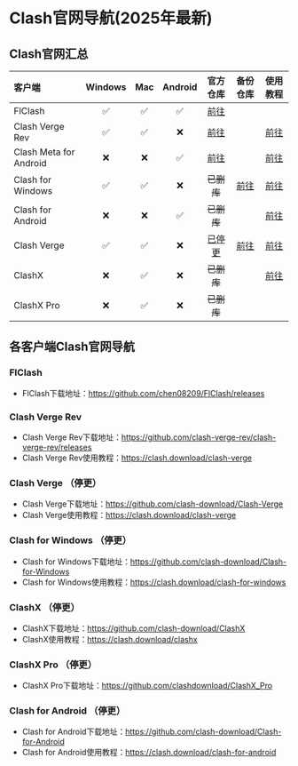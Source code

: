 # Clash官网导航(2025年最新)

## Clash官网汇总
|客户端|Windows|Mac|Android|官方仓库|备份仓库|使用教程|
|:--- |:---:|:---:|:---:|:---:|:---:|:---:| 
| FlClash |✅|✅|✅|[前往](https://github.com/chen08209/FlClash/releases)|||
| Clash Verge Rev| ✅|✅|❌|[前往](https://github.com/clash-verge-rev/clash-verge-rev/releases)||[前往](https://clash.download/clash-verge)|
| Clash Meta for Android |❌|❌|✅|[前往](https://github.com/MetaCubeX/ClashMetaForAndroid/releases)||[前往](https://clash.download/clash-meta-for-android)|
| Clash for Windows |✅|✅|❌|~~已删库~~|[前往](https://github.com/clash-download/clash-for-windows)|[前往](https://clash.download/clash-for-windows)|
| Clash for Android |❌|❌|✅|~~已删库~~||[前往](https://clash.download/clash-for-android)|
| Clash Verge| ✅|✅|❌ |[已停更](https://github.com/zzzgydi/clash-verge/releases)|[前往](https://clash.download/clash-verge)|[前往](https://clash.download/clash-verge)|
| ClashX |❌|✅|❌|~~已删库~~||[前往](https://clash.download/clashx)|
| ClashX Pro |❌|✅|❌|~~已删库~~|||


## 各客户端Clash官网导航

### FlClash
- FlClash下载地址：https://github.com/chen08209/FlClash/releases

### Clash Verge Rev
- Clash Verge Rev下载地址：https://github.com/clash-verge-rev/clash-verge-rev/releases
- Clash Verge Rev使用教程：https://clash.download/clash-verge

### Clash Verge （停更）
- Clash Verge下载地址：https://github.com/clash-download/Clash-Verge
- Clash Verge使用教程：https://clash.download/clash-verge

### Clash for Windows （停更）
- Clash for Windows下载地址：https://github.com/clash-download/Clash-for-Windows
- Clash for Windows使用教程：https://clash.download/clash-for-windows

### ClashX （停更）
- ClashX下载地址：https://github.com/clash-download/ClashX
- ClashX使用教程：https://clash.download/clashx

### ClashX Pro （停更）
- ClashX Pro下载地址：https://github.com/clashdownload/ClashX_Pro

### Clash for Android （停更）
- Clash for Android下载地址：https://github.com/clash-download/Clash-for-Android
- Clash for Android使用教程：https://clash.download/clash-for-android
